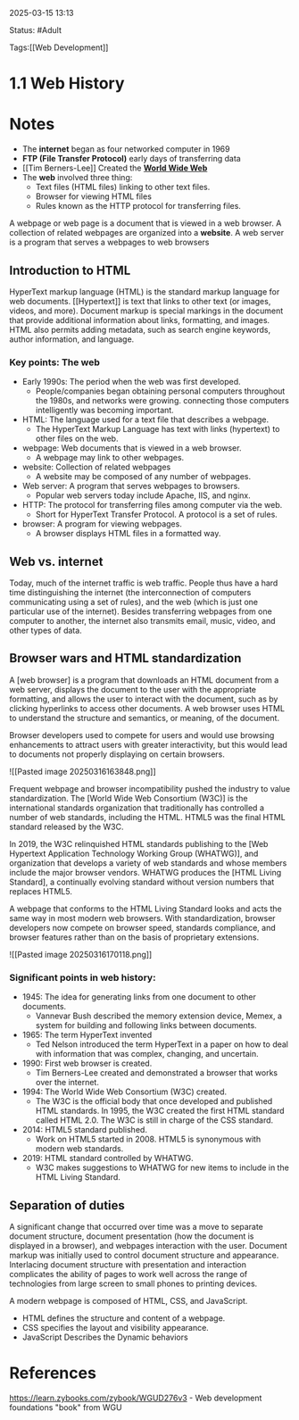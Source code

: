 

2025-03-15 13:13

Status: #Adult

Tags:[[Web Development]]


# 1.1 Web History
# Notes
- The **internet** began as four networked computer in 1969
- **FTP (File Transfer Protocol)** early days of transferring data
- [[Tim Berners-Lee]] Created the **<u>World Wide Web</u>** 
- The **web** involved three thing:
	- Text files (HTML files) linking to other text files.
	- Browser for viewing HTML files
	- Rules known as the HTTP protocol for transferring files.

A webpage or web page is a document that is viewed in a web browser. A collection of related webpages are organized into a **website**. A web server is a program that serves a webpages to web browsers

## Introduction to HTML
HyperText markup language (HTML) is the standard markup language for web documents. [[Hypertext]] is text that links to other text (or images, videos, and more). Document markup is special markings in the document that provide additional information about links, formatting, and images. HTML also permits adding metadata, such as search engine keywords, author information, and language.



### Key points: The web
-  Early 1990s: The period when the web was first developed.
	- People/companies began obtaining personal computers throughout the 1980s, and networks were growing. connecting those computers intelligently was becoming important.
- HTML: The language used for a text file that describes a webpage.
	- The HyperText Markup Language has text with links (hypertext) to other files on the web.
- webpage: Web documents that is viewed in a web browser.
	- A webpage may link to other webpages.
- website: Collection of related webpages
	- A website may be composed of any number of webpages.
- Web server: A program that serves webpages to browsers.
	- Popular web servers today include Apache, IIS, and nginx.
- HTTP: The protocol for transferring files among computer via the web.
	- Short for HyperText Transfer Protocol. A protocol is a set of rules.
- browser: A program for viewing webpages.
	- A browser displays HTML files in a formatted way.

## Web vs. internet

Today, much of the internet traffic is web traffic. People thus have a hard time distinguishing the internet (the interconnection of computers communicating using a set of rules), and the web (which is just one particular use of the internet). Besides transferring webpages from one computer to another, the internet also transmits email, music, video, and other types of data.

## Browser wars and HTML standardization
A [web browser] is a program that downloads an HTML document from a web server, displays the document to the user with the appropriate formatting, and allows the user to interact with the document, such as by clicking hyperlinks to access other documents. A web browser uses HTML to understand the structure and semantics, or meaning, of the document.

Browser developers used to compete for users and would use browsing enhancements to attract users with greater interactivity, but this would lead to documents not properly displaying on certain browsers.

![[Pasted image 20250316163848.png]]

Frequent webpage and browser incompatibility pushed the industry to value standardization. The [World Wide Web Consortium (W3C)] is the international standards organization that traditionally has controlled a number of web standards, including the HTML. HTML5 was the final HTML standard released by the W3C.

In 2019, the W3C relinquished HTML standards publishing to the [Web Hypertext Application Technology Working Group (WHATWG)], and organization that develops a variety of web standards and whose members include the major browser vendors. WHATWG produces the [HTML Living Standard], a continually evolving standard without version numbers that replaces HTML5.

A webpage that conforms to the HTML Living Standard looks and acts the same way in most modern web browsers. With standardization, browser developers now compete on browser speed, standards compliance, and browser features rather than on the basis of proprietary extensions.

![[Pasted image 20250316170118.png]]

### Significant points in web history:
- 1945: The idea for generating links from one document to other documents.
	- Vannevar Bush described the memory extension device, Memex, a system for building and following links between documents.
- 1965: The term HyperText invented
	- Ted Nelson introduced the term HyperText in a paper on how to deal with information that was complex, changing, and uncertain.
- 1990: First web browser is created.
	- Tim Berners-Lee created and demonstrated a browser that works over the internet.
- 1994: The World Wide Web Consortium (W3C) created.
	- The W3C is the official body that once developed and published HTML standards. In 1995, the W3C created the first HTML standard called HTML 2.0. The W3C is still in charge of the CSS standard.
- 2014: HTML5 standard published.
	- Work on HTML5 started in 2008. HTML5 is synonymous with modern web standards.
- 2019: HTML standard controlled by WHATWG.
	- W3C makes suggestions to WHATWG for new items to include in the HTML Living Standard.

## Separation of duties
A significant change that occurred over time was a move to separate document structure, document presentation (how the document is displayed in a browser), and webpages interaction with the user. Document markup was initially used to control document structure and appearance. Interlacing document structure with presentation and interaction complicates the ability of pages to work well across the range of technologies from large screen to small phones to printing devices.

A modern webpage is composed of HTML, CSS, and JavaScript.

- HTML defines the structure and content of a webpage.
- CSS specifies the layout and visibility appearance.
- JavaScript Describes the Dynamic behaviors

# References
https://learn.zybooks.com/zybook/WGUD276v3 - Web development foundations "book" from WGU

